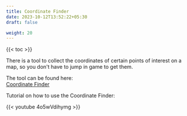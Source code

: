 ```yaml
---
title: Coordinate Finder
date: 2023-10-12T13:52:22+05:30
draft: false

weight: 20
---
```


{{< toc >}}

There is a tool to collect the coordinates of certain points of interest on a map, so you don't have to jump in game to get them.

The tool can be found here:  
[Coordinate Finder](https://andy6170.github.io/BFCoordinateFinder/)

Tutorial on how to use the Coordinate Finder:

{{< youtube 4o5wVdihymg >}}
